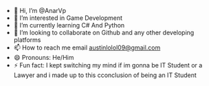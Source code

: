 - 👋 Hi, I’m @AnarVp
- 👀 I’m interested in Game Development
- 🌱 I’m currently learning C# And Python
- 💞️ I’m looking to collaborate on Github and any other developing platforms
- 📫 How to reach me email austinlolol09@gmail.com
- 😄 Pronouns: He/Him
- ⚡ Fun fact: I kept switching my mind if im gonna be IT Student or a Lawyer and i made up to this cconclusion of being an IT Student

<!---
AnarVp/AnarVp is a ✨ special ✨ repository because its `README.md` (this file) appears on your GitHub profile.
You can click the Preview link to take a look at your changes.
--->
